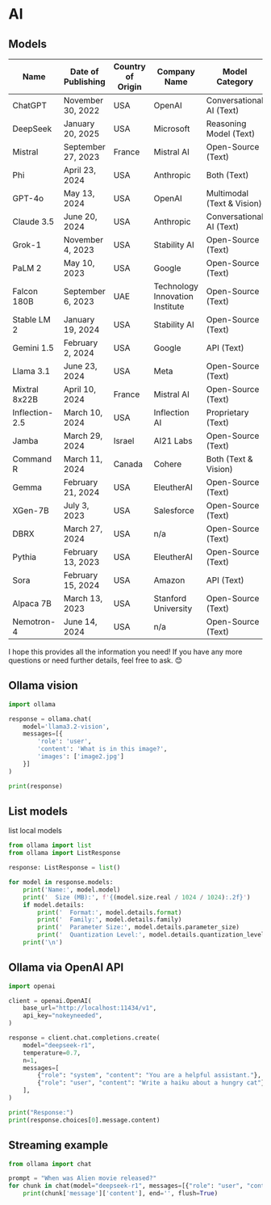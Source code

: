# AI

## Models


| **Name**       | **Date of Publishing** | **Country of Origin** | **Company Name**       | **Model Category**      |
|----------------|------------------------|-----------------------|------------------------|-------------------------|
| ChatGPT        | November 30, 2022      | USA                   | OpenAI                 | Conversational AI (Text)|
| DeepSeek       | January 20, 2025       | USA                   | Microsoft              | Reasoning Model (Text)  |
| Mistral        | September 27, 2023     | France                | Mistral AI             | Open-Source (Text)      |
| Phi            | April 23, 2024         | USA                   | Anthropic              | Both (Text)             |
| GPT-4o         | May 13, 2024           | USA                   | OpenAI                 | Multimodal (Text & Vision)|
| Claude 3.5     | June 20, 2024          | USA                   | Anthropic              | Conversational AI (Text)|
| Grok-1         | November 4, 2023       | USA                   | Stability AI           | Open-Source (Text)      |
| PaLM 2         | May 10, 2023           | USA                   | Google                 | Open-Source (Text)      |
| Falcon 180B    | September 6, 2023      | UAE                   | Technology Innovation Institute | Open-Source (Text)      |
| Stable LM 2    | January 19, 2024       | USA                   | Stability AI           | Open-Source (Text)      |
| Gemini 1.5     | February 2, 2024       | USA                   | Google                 | API (Text)              |
| Llama 3.1      | June 23, 2024          | USA                   | Meta                   | Open-Source (Text)      |
| Mixtral 8x22B  | April 10, 2024         | France                | Mistral AI             | Open-Source (Text)      |
| Inflection-2.5 | March 10, 2024         | USA                   | Inflection AI          | Proprietary (Text)      |
| Jamba          | March 29, 2024         | Israel                | AI21 Labs              | Open-Source (Text)      |
| Command R      | March 11, 2024         | Canada                | Cohere                 | Both (Text & Vision)    |
| Gemma          | February 21, 2024      | USA                   | EleutherAI             | Open-Source (Text)      |
| XGen-7B        | July 3, 2023           | USA                   | Salesforce             | Open-Source (Text)      |
| DBRX           | March 27, 2024         | USA                   | n/a                    | Open-Source (Text)      |
| Pythia         | February 13, 2023      | USA                   | EleutherAI             | Open-Source (Text)      |
| Sora           | February 15, 2024      | USA                   | Amazon                 | API (Text)              |
| Alpaca 7B      | March 13, 2023         | USA                   | Stanford University    | Open-Source (Text)      |
| Nemotron-4     | June 14, 2024          | USA                   | n/a                    | Open-Source (Text)      |

I hope this provides all the information you need! If you have any more questions or need further details, feel free to ask. 😊




## Ollama vision

```python
import ollama

response = ollama.chat(
    model='llama3.2-vision',
    messages=[{
        'role': 'user',
        'content': 'What is in this image?',
        'images': ['image2.jpg']
    }]
)

print(response)
```

## List models

list local models

```python
from ollama import list
from ollama import ListResponse

response: ListResponse = list()

for model in response.models:
    print('Name:', model.model)
    print('  Size (MB):', f'{(model.size.real / 1024 / 1024):.2f}')
    if model.details:
        print('  Format:', model.details.format)
        print('  Family:', model.details.family)
        print('  Parameter Size:', model.details.parameter_size)
        print('  Quantization Level:', model.details.quantization_level)
    print('\n')
```

## Ollama via OpenAI API

```python
import openai

client = openai.OpenAI(
    base_url="http://localhost:11434/v1",
    api_key="nokeyneeded",
)

response = client.chat.completions.create(
    model="deepseek-r1",
    temperature=0.7,
    n=1,
    messages=[
        {"role": "system", "content": "You are a helpful assistant."},
        {"role": "user", "content": "Write a haiku about a hungry cat"},
    ],
)

print("Response:")
print(response.choices[0].message.content)
```

## Streaming example

```python
from ollama import chat

prompt = "When was Alien movie released?"
for chunk in chat(model="deepseek-r1", messages=[{"role": "user", "content": prompt}], stream=True):
    print(chunk['message']['content'], end='', flush=True)
```


